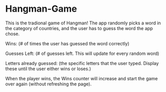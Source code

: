 # Hangman-Game

This is the tradional game of Hangman! 
The app randomly picks a word in the category of countries, and the user has to guess the word the app chose.

Wins: (# of times the user has guessed the word correctly)

Guesses Left: (# of guesses left. This will update for every random word)

Letters already guessed: (the specific letters that the user typed. Display these until the user either wins or loses.)

When the player wins, the Wins counter will increase and start the game over again (without refreshing the page).

